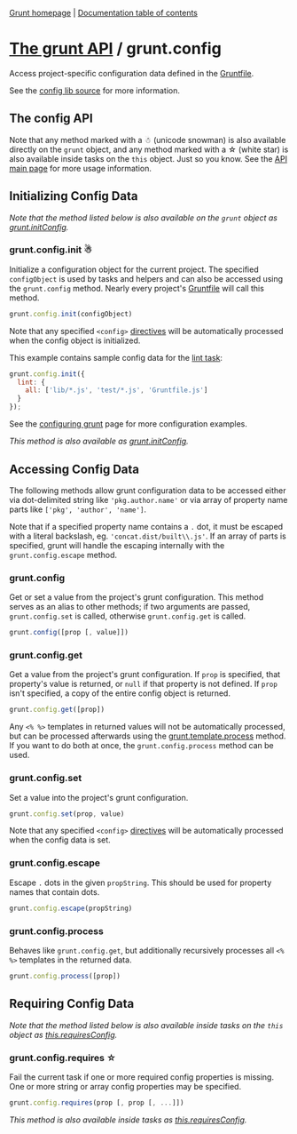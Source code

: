 [Grunt homepage](http://gruntjs.com/) | [Documentation table of contents](toc.md)

# [The grunt API](api.md) / grunt.config

Access project-specific configuration data defined in the [Gruntfile](getting_started.md).

See the [config lib source](../lib/grunt/config.js) for more information.

## The config API

Note that any method marked with a ☃ (unicode snowman) is also available directly on the `grunt` object, and any method marked with a ☆ (white star) is also available inside tasks on the `this` object. Just so you know. See the [API main page](api.md) for more usage information.

## Initializing Config Data
_Note that the method listed below is also available on the `grunt` object as [grunt.initConfig](api.md)._

### grunt.config.init ☃
Initialize a configuration object for the current project. The specified `configObject` is used by tasks and helpers and can also be accessed using the `grunt.config` method. Nearly every project's [Gruntfile](getting_started.md) will call this method.

```javascript
grunt.config.init(configObject)
```

Note that any specified `<config>` [directives](api_task.md) will be automatically processed when the config object is initialized.

This example contains sample config data for the [lint task](task_lint.md):

```javascript
grunt.config.init({
  lint: {
    all: ['lib/*.js', 'test/*.js', 'Gruntfile.js']
  }
});
```

See the [configuring grunt](getting_started.md) page for more configuration examples.

_This method is also available as [grunt.initConfig](api.md)._


## Accessing Config Data
The following methods allow grunt configuration data to be accessed either via dot-delimited string like `'pkg.author.name'` or via array of property name parts like `['pkg', 'author', 'name']`.

Note that if a specified property name contains a `.` dot, it must be escaped with a literal backslash, eg. `'concat.dist/built\\.js'`. If an array of parts is specified, grunt will handle the escaping internally with the `grunt.config.escape` method.

### grunt.config
Get or set a value from the project's grunt configuration. This method serves as an alias to other methods; if two arguments are passed, `grunt.config.set` is called, otherwise `grunt.config.get` is called.

```javascript
grunt.config([prop [, value]])
```

### grunt.config.get
Get a value from the project's grunt configuration. If `prop` is specified, that property's value is returned, or `null` if that property is not defined. If `prop` isn't specified, a copy of the entire config object is returned.

```javascript
grunt.config.get([prop])
```

Any `<% %>` templates in returned values will not be automatically processed, but can be processed afterwards using the [grunt.template.process](api_template.md) method. If you want to do both at once, the `grunt.config.process` method can be used.

### grunt.config.set
Set a value into the project's grunt configuration.

```javascript
grunt.config.set(prop, value)
```

Note that any specified `<config>` [directives](api_task.md) will be automatically processed when the config data is set.

### grunt.config.escape
Escape `.` dots in the given `propString`. This should be used for property names that contain dots.

```javascript
grunt.config.escape(propString)
```

### grunt.config.process
Behaves like `grunt.config.get`, but additionally recursively processes all `<% %>` templates in the returned data.

```javascript
grunt.config.process([prop])
```

## Requiring Config Data
_Note that the method listed below is also available inside tasks on the `this` object as [this.requiresConfig](api.md)._

### grunt.config.requires ☆
Fail the current task if one or more required config properties is missing. One or more string or array config properties may be specified.

```javascript
grunt.config.requires(prop [, prop [, ...]])
```

_This method is also available inside tasks as [this.requiresConfig](api.md)._
